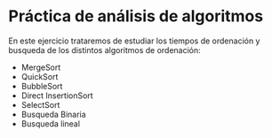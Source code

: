 # Práctica de análisis de algoritmos

En este ejercicio trataremos de estudiar los tiempos de ordenación y busqueda de los distintos algoritmos de ordenación:

- MergeSort
- QuickSort
- BubbleSort
- Direct InsertionSort
- SelectSort
- Busqueda Binaria 
- Busqueda lineal

